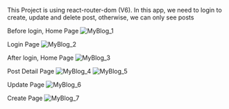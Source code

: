 This Project is using react-router-dom (V6). 
In this app, we need to login to create, update and delete post, otherwise, we can only see posts

Before login, Home Page
![MyBlog_1](https://github.com/user-attachments/assets/ee2bd074-3996-4976-b8a0-0a4209ee5cc8)

Login Page
![MyBlog_2](https://github.com/user-attachments/assets/6d4ce43b-9922-4fcc-b8d3-d50db6b6fbb9)

After login, Home Page
![MyBlog_3](https://github.com/user-attachments/assets/08dd2a9d-6b1b-46b9-9579-1412504e4e3f)

Post Detail Page
![MyBlog_4](https://github.com/user-attachments/assets/ff402aff-b732-41d8-8701-78faebe6b5f6)
![MyBlog_5](https://github.com/user-attachments/assets/9f5dbddd-19ef-4ca5-ab8b-2b0f79caf444)

Update Page
![MyBlog_6](https://github.com/user-attachments/assets/a0402796-fba0-4d40-bf09-295c63495dad)

Create Page
![MyBlog_7](https://github.com/user-attachments/assets/ad78719d-805e-4d6a-9749-7a7c0187348f)
